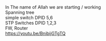 In The name of Allah we are starting / working 
<br>
Spanning tree
<br>
simple switch DPID 5,6
<br>
STP Switches DPID 1,2,3
<br>
FW, Router
<br>
https://youtu.be/BnibijGTgTQ
